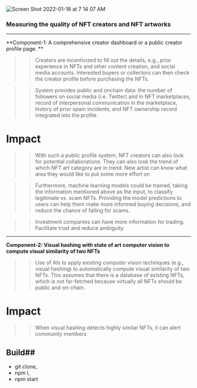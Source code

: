 ![Screen Shot 2022-01-16 at 7 14 07 AM](https://user-images.githubusercontent.com/38181397/149662040-019112d9-4fe2-4400-af09-86f145bf998f.png)
### Measuring the quality of NFT creators and NFT artworks
__________________________________________________
**Component-1: A comprehensive creator dashboard or a public creator profile page. **

>> Creators are incentivized to fill out the details, e.g., prior experience in NFTs and other content creation, and social media accounts. Interested buyers or collectors can then check the creator profile before purchasing the NFTs.  

>> System provides public and onchain data: the number of followers on social media (i.e. Twitter) and in NFT marketplaces, record of interpersonal communication in the marketplace, history of prior spam incidents, and NFT ownership record integrated into the profile. 

# Impact
>> With such a public profile system, NFT creators can also look for potential collaborations. They can also look the trend of which NFT art category are in trend. New artist can know what area they would like to put some more effort on

>> Furthermore, machine learning models could be trained, taking the information mentioned above as the input, to classify legitimate vs. scam NFTs. Providing the model predictions to users can help them make more informed buying decisions, and reduce the chance of falling for scams.
 
>>Investment companies can have more information for trading. Facilitate trust and reduce ambiguity
______________________________________________
**Component-2: Visual hashing with state of art computer vision to compute visual similarity of two NFTs**

>> Use of AIs to apply existing computer vision techniques (e.g., visual hashing) to automatically compute visual similarity of two NFTs. This assumes that there is a database of existing NFTs, which is not far-fetched because virtually all NFTs should be public and on-chain.

# Impact
>> When visual hashing detects highly similar NFTs, it can alert community members


## Build##
* git clone,
* npm i,
* npm start



